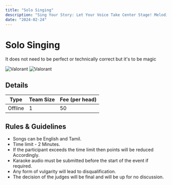 ```yaml
---
title: "Solo Singing"
description: "Sing Your Story: Let Your Voice Take Center Stage! Melodies Unleashed: Solo Singing Showcase! Let the magic begin!"
date: "2024-02-24"
---
```


# Solo Singing

It does not need to be perfect or technically correct but it's to be magic

<div class="lg:flex">
<img src="/posters/2024/solosinging.png" alt="Valorant" class="w-full lg:w-96 mx-auto object-cover" />
<img src="/posters/2024/solosinging1.png" alt="Valorant" class="w-full lg:w-96 mx-auto object-cover" />
</div>


## Details

| Type    | Team Size     | Fee (per head) |
| ------- | ------------- | -------------- |
| Offline | 1             | 50             |

## Rules & Guidelines

-   Songs can be English and Tamil.
-   Time limit - 2 Minutes.
-   If the participant exceeds the time limit then points will be reduced Accordingly.
-   Karaoke audio must be submitted before the start of the event if required.
-   Any form of vulgarity will lead to disqualification.
-   The decision of the judges will be final and will be up for no discussion.
